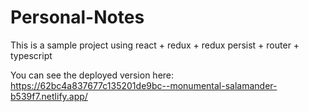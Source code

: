 # Personal-Notes
This is a sample project using react + redux + redux persist + router + typescript

You can see the deployed version here:
https://62bc4a837677c135201de9bc--monumental-salamander-b539f7.netlify.app/
